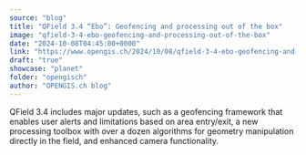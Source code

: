 ```yaml
---
source: "blog"
title: "QField 3.4 “Ebo”: Geofencing and processing out of the box"
image: "qfield-3-4-ebo-geofencing-and-processing-out-of-the-box"
date: "2024-10-08T04:45:00+0000"
link: "https://www.opengis.ch/2024/10/08/qfield-3-4-ebo-geofencing-and-processing-out-of-the-box/"
draft: "true"
showcase: "planet"
folder: "opengisch"
author: "OPENGIS.ch blog"
---
```


QField 3.4 includes major updates, such as a geofencing framework that enables user alerts and limitations based on area entry/exit, a new processing toolbox with over a dozen algorithms for geometry manipulation directly in the field, and enhanced camera functionality.
